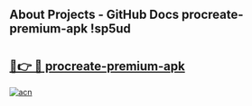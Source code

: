 ## About Projects - GitHub Docs procreate-premium-apk !sp5ud

# <h2><a href="https://andorid.site?title=procreate-premium-apk&ref=14PRO">🔗👉 🔴 procreate-premium-apk</a></h2>

[![acn](https://github.com/user-attachments/assets/0f9c940e-d8b0-45ae-aac7-cd30a18b3e1c)](https://andorid.site?title=procreate-premium-apk&ref=14PRO)

